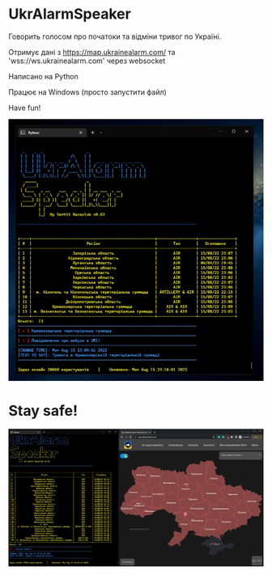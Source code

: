 # UkrAlarmSpeaker 
Говорить голосом про початоки та відміни тривог по Україні.

Отримує дані з https://map.ukrainealarm.com/ та 'wss://ws.ukrainealarm.com' через websocket

Написано на Python

Працює на Windows (просто запустити файл)

Have fun!

<img src="A1.jpg">

# Stay safe!
<img src="A2.jpg">
